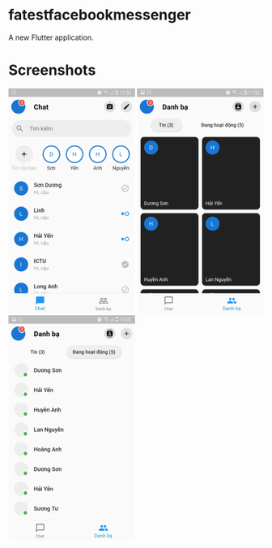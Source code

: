 # fatestfacebookmessenger

A new Flutter application.

# Screenshots
<div>
    <img src="screenshots/Screenshot_20200412-110237.jpg" width="250" />
    <img src="screenshots/Screenshot_20200412-110243.jpg" width="250" />
    <img src="screenshots/Screenshot_20200412-110247.jpg" width="250" />
</div>